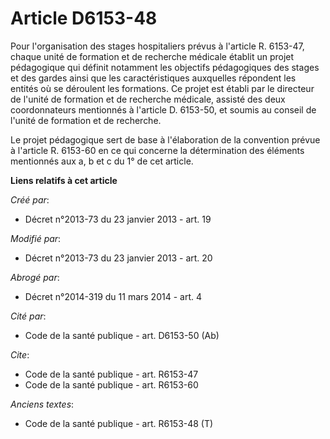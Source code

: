 # Article D6153-48

Pour l'organisation des stages hospitaliers prévus à l'article R. 6153-47, chaque unité de formation et de recherche médicale
établit un projet pédagogique qui définit notamment les objectifs pédagogiques des stages et des gardes ainsi que les
caractéristiques auxquelles répondent les entités où se déroulent les formations. Ce projet est établi par le directeur de
l'unité de formation et de recherche médicale, assisté des deux coordonnateurs mentionnés à l'article D. 6153-50, et soumis
au conseil de l'unité de formation et de recherche. 

Le projet pédagogique sert de base à l'élaboration de la convention prévue à l'article R. 6153-60 en ce qui concerne la
détermination des éléments mentionnés aux a, b et c du 1° de cet article.

**Liens relatifs à cet article**

_Créé par_:

  - Décret n°2013-73 du 23 janvier 2013 - art. 19

_Modifié par_:

  - Décret n°2013-73 du 23 janvier 2013 - art. 20

_Abrogé par_:

  - Décret n°2014-319 du 11 mars 2014 - art. 4

_Cité par_:

  - Code de la santé publique - art. D6153-50 (Ab)

_Cite_:

  - Code de la santé publique - art. R6153-47
  - Code de la santé publique - art. R6153-60

_Anciens textes_:

  - Code de la santé publique - art. R6153-48 (T)
